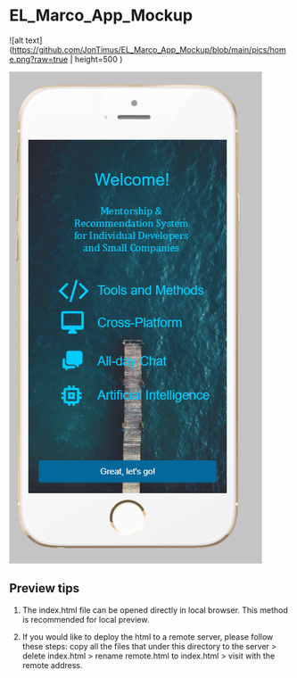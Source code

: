 # EL_Marco_App_Mockup

![alt text](https://github.com/JonTimus/EL_Marco_App_Mockup/blob/main/pics/home.png?raw=true | height=500 )

![alt text](https://github.com/JonTimus/EL_Marco_App_Mockup/blob/main/pics/welcome.png?raw=false)

## Preview tips

1. The index.html file can be opened directly in local browser. This method is recommended for local preview.

2. If you would like to deploy the html to a remote server, please follow these steps: copy all the files that under this directory to the server > delete index.html > rename remote.html to index.html > visit with the remote address.
